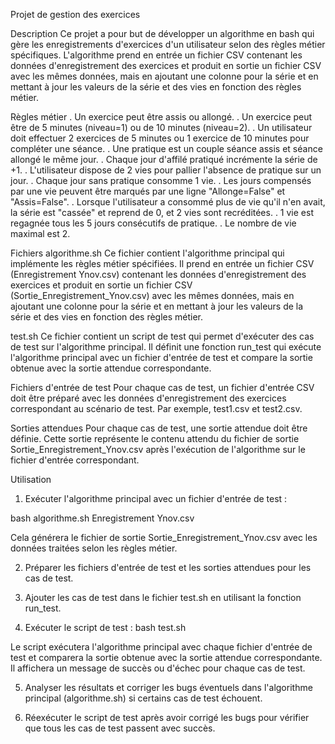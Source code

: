 Projet de gestion des exercices


Description
Ce projet a pour but de développer un algorithme en bash qui gère les enregistrements d'exercices d'un utilisateur selon des règles métier spécifiques. L'algorithme prend en entrée un fichier CSV contenant les données d'enregistrement des exercices et produit en sortie un fichier CSV avec les mêmes données, mais en ajoutant une colonne pour la série et en mettant à jour les valeurs de la série et des vies en fonction des règles métier.


Règles métier
. Un exercice peut être assis ou allongé.
. Un exercice peut être de 5 minutes (niveau=1) ou de 10 minutes (niveau=2).
. Un utilisateur doit effectuer 2 exercices de 5 minutes ou 1 exercice de 10 minutes pour compléter une séance.
. Une pratique est un couple séance assis et séance allongé le même jour.
. Chaque jour d'affilé pratiqué incrémente la série de +1.
. L'utilisateur dispose de 2 vies pour pallier l'absence de pratique sur un jour.
. Chaque jour sans pratique consomme 1 vie.
. Les jours compensés par une vie peuvent être marqués par une ligne "Allonge=False" et "Assis=False".
. Lorsque l'utilisateur a consommé plus de vie qu'il n'en avait, la série est "cassée" et reprend de 0, et 2 vies sont recréditées.
. 1 vie est regagnée tous les 5 jours consécutifs de pratique.
. Le nombre de vie maximal est 2.

Fichiers
algorithme.sh
Ce fichier contient l'algorithme principal qui implémente les règles métier spécifiées. Il prend en entrée un fichier CSV (Enregistrement Ynov.csv) contenant les données d'enregistrement des exercices et produit en sortie un fichier CSV (Sortie_Enregistrement_Ynov.csv) avec les mêmes données, mais en ajoutant une colonne pour la série et en mettant à jour les valeurs de la série et des vies en fonction des règles métier.

test.sh
Ce fichier contient un script de test qui permet d'exécuter des cas de test sur l'algorithme principal. Il définit une fonction run_test qui exécute l'algorithme principal avec un fichier d'entrée de test et compare la sortie obtenue avec la sortie attendue correspondante.

Fichiers d'entrée de test
Pour chaque cas de test, un fichier d'entrée CSV doit être préparé avec les données d'enregistrement des exercices correspondant au scénario de test. Par exemple, test1.csv et test2.csv.

Sorties attendues
Pour chaque cas de test, une sortie attendue doit être définie. Cette sortie représente le contenu attendu du fichier de sortie Sortie_Enregistrement_Ynov.csv après l'exécution de l'algorithme sur le fichier d'entrée correspondant.

Utilisation

1. Exécuter l'algorithme principal avec un fichier d'entrée de test :

bash algorithme.sh Enregistrement Ynov.csv

Cela générera le fichier de sortie Sortie_Enregistrement_Ynov.csv avec les données traitées selon les règles métier.

2. Préparer les fichiers d'entrée de test et les sorties attendues pour les cas de test.

3. Ajouter les cas de test dans le fichier test.sh en utilisant la fonction run_test.
4. Exécuter le script de test :
bash test.sh

Le script exécutera l'algorithme principal avec chaque fichier d'entrée de test et comparera la sortie obtenue avec la sortie attendue correspondante. Il affichera un message de succès ou d'échec pour chaque cas de test.

5. Analyser les résultats et corriger les bugs éventuels dans l'algorithme principal (algorithme.sh) si certains cas de test échouent.

6. Réexécuter le script de test après avoir corrigé les bugs pour vérifier que tous les cas de test passent avec succès.


